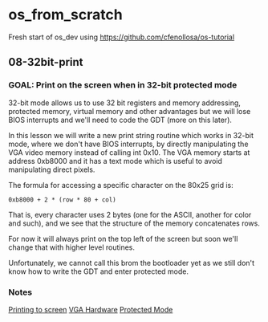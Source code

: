 # os_from_scratch
Fresh start of os_dev using https://github.com/cfenollosa/os-tutorial

## 08-32bit-print

### GOAL: Print on the screen when in 32-bit protected mode

32-bit mode allows us to use 32 bit registers and memory addressing, protected memory, virtual memory and other advantages but we will lose BIOS interrupts and we'll need to code the GDT (more on this later).

In this lesson we will write a new print string routine which works in 32-bit mode, where we don't have BIOS interrupts, by directly manipulating the VGA video memory instead of calling int 0x10. The VGA memory starts at address 0xb8000 and it has a text mode which is useful to avoid manipulating direct pixels.

The formula for accessing a specific character on the 80x25 grid is:

`0xb8000 + 2 * (row * 80 + col)`

That is, every character uses 2 bytes (one for the ASCII, another for color and such), and we see that the structure of the memory concatenates rows.

For now it will always print on the top left of the screen but soon we'll change that with higher level routines.

Unfortunately, we cannot call this brom the bootloader yet as we still don't know how to write the GDT and enter protected mode.

### Notes

[Printing to screen](https://wiki.osdev.org/Printing_To_Screen)
[VGA Hardware](https://wiki.osdev.org/VGA_Hardware)
[Protected Mode](https://wiki.osdev.org/Protected_Mode)
